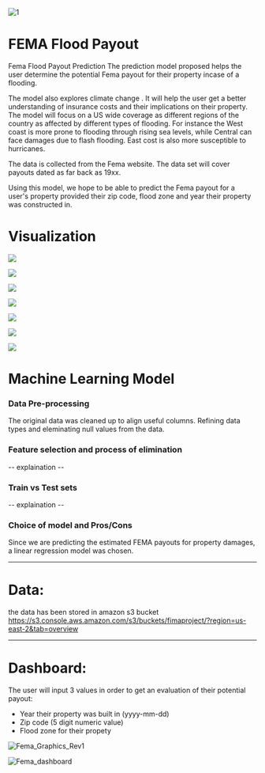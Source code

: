 ![1](https://github.com/hbostanchi/Fima_Flod_Payout/blob/master/pic/Screen%20Shot%202020-03-03%20at%202.44.54%20PM.png)

# FEMA Flood Payout
Fema Flood Payout Prediction
The prediction model proposed helps the user determine the potential Fema payout for their property incase of a flooding.

The model also explores climate change . It will help the user get a better understanding of insurance costs and their implications on their property. The model will focus on a US wide coverage as different regions of the country as affected by different types of flooding. For instance the West coast is more prone to flooding through rising sea levels, while Central can face damages due to flash flooding. East cost is also more susceptible to hurricanes.

The data is collected from the Fema website. The data set will cover payouts dated as far back as 19xx.

Using this model, we hope to be able to predict the Fema payout for a user's property provided their zip code, flood zone and year their property was constructed in.

# Visualization

![](https://github.com/hbostanchi/Fima_Flood_Payout/blob/Halleh/pic/Screen%20Shot%202020-03-06%20at%203.59.13%20PM.png)

![](https://github.com/hbostanchi/Fima_Flood_Payout/blob/Halleh/pic/Screen%20Shot%202020-03-06%20at%203.59.54%20PM.png)

![](https://github.com/hbostanchi/Fima_Flood_Payout/blob/Halleh/pic/Screen%20Shot%202020-03-06%20at%203.59.20%20PM.png)

![](https://github.com/hbostanchi/Fima_Flood_Payout/blob/Halleh/pic/Screen%20Shot%202020-03-06%20at%204.00.09%20PM.png)

![](https://github.com/hbostanchi/Fima_Flood_Payout/blob/Halleh/pic/Screen%20Shot%202020-03-06%20at%204.00.37%20PM.png)

![](https://github.com/hbostanchi/Fima_Flood_Payout/blob/Halleh/pic/Screen%20Shot%202020-03-06%20at%204.35.03%20PM.png)

![](https://github.com/hbostanchi/Fima_Flood_Payout/blob/Halleh/pic/Screen%20Shot%202020-03-06%20at%204.28.01%20PM.png)



# Machine Learning Model

### Data Pre-processing
The original data was cleaned up to align useful columns. Refining data types and eleminating null values from the data.

### Feature selection and process of elimination
-- explaination --

### Train vs Test sets
-- explaination --

### Choice of model and Pros/Cons
Since we are predicting the estimated FEMA payouts for property damages, a linear regression model was chosen.

----------------------------------------------------------------------------------------------------------------------------------------
# Data:
the data has been stored in amazon s3 bucket https://s3.console.aws.amazon.com/s3/buckets/fimaproject/?region=us-east-2&tab=overview

----------------------------------------------------------------------------------------------------------------------------------------
# Dashboard:
The user will input 3 values in order to get an evaluation of their potential payout:
  - Year their property was built in (yyyy-mm-dd)
  - Zip code (5 digit numeric value)
  - Flood zone for their propety

![Fema_Graphics_Rev1](https://github.com/hbostanchi/Fima_Flood_Payout/blob/Wish/Fema_Graphics_Rev1.PNG)

![Fema_dashboard](https://github.com/hbostanchi/Fima_Flood_Payout/blob/Halleh/pic/Screen%20Shot%202020-03-06%20at%203.55.29%20PM.png)
